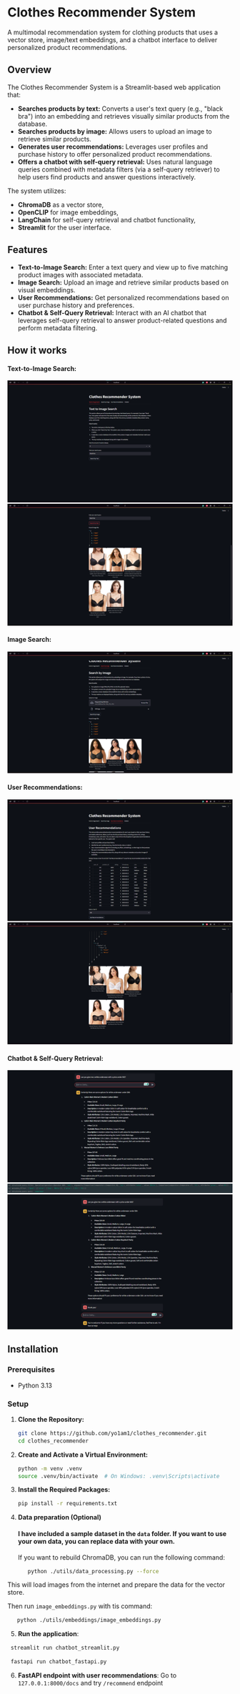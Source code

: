 # Clothes Recommender System

A multimodal recommendation system for clothing products that uses a vector store, image/text embeddings, and a chatbot interface to deliver personalized product recommendations.

## Overview

The Clothes Recommender System is a Streamlit-based web application that:
- **Searches products by text:** Converts a user's text query (e.g., "black bra") into an embedding and retrieves visually similar products from the database.
- **Searches products by image:** Allows users to upload an image to retrieve similar products.
- **Generates user recommendations:** Leverages user profiles and purchase history to offer personalized product recommendations.
- **Offers a chatbot with self-query retrieval:** Uses natural language queries combined with metadata filters (via a self-query retriever) to help users find products and answer questions interactively.

The system utilizes:
- **ChromaDB** as a vector store,
- **OpenCLIP** for image embeddings,
- **LangChain** for self-query retrieval and chatbot functionality,
- **Streamlit** for the user interface.

## Features

- **Text-to-Image Search:** Enter a text query and view up to five matching product images with associated metadata.
- **Image Search:** Upload an image and retrieve similar products based on visual embeddings.
- **User Recommendations:** Get personalized recommendations based on user purchase history and preferences.
- **Chatbot & Self-Query Retrieval:** Interact with an AI chatbot that leverages self-query retrieval to answer product-related questions and perform metadata filtering.

## How it works

#### **Text-to-Image Search:**
![img.png](data/images_readme/img.png)
![img_1.png](data/images_readme/img_1.png)
#### **Image Search:**
![img_2.png](data/images_readme/img_2.png)
#### **User Recommendations:**
![img_3.png](data/images_readme/img_3.png)
![img_4.png](data/images_readme/img_4.png)
#### **Chatbot & Self-Query Retrieval:**
![img_5.png](data/images_readme/img_5.png)
![img_8.png](data/images_readme/img_8.png)
![img.png](data/images_readme/img_6.png)
## Installation

### Prerequisites

- Python 3.13

### Setup

1. **Clone the Repository:**

   ```bash
   git clone https://github.com/yo1am1/clothes_recommender.git
   cd clothes_recommender
   ```
   
2. **Create and Activate a Virtual Environment:** 

    ```bash
    python -m venv .venv
    source .venv/bin/activate  # On Windows: .venv\Scripts\activate
    ```
   
3. **Install the Required Packages:**

    ```bash
    pip install -r requirements.txt
    ```

5. **Data preparation (Optional)**
   #### I have included a sample dataset in the `data` folder. If you want to use your own data, you can replace data with your own.
   If you want to rebuild ChromaDB, you can run the following command:
   ```bash
      python ./utils/data_processing.py --force
   ```
    
This will load images from the internet and prepare the data for the vector store.

Then run `image_embeddings.py` with tis command:
   ```bash
      python ./utils/embeddings/image_embeddings.py
   ```

5.  **Run the application**:   
   ```bash
    streamlit run chatbot_streamlit.py
   ```
   ```bash
    fastapi run chatbot_fastapi.py
   ```
6. **FastAPI endpoint with user recommendations**:
Go to `127.0.0.1:8000/docs` and try `/recommend` endpoint
